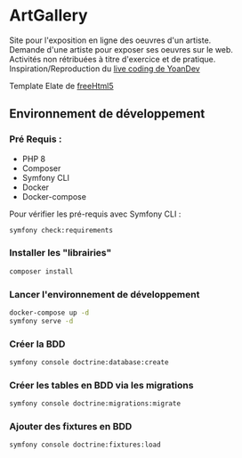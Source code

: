 # ArtGallery

Site pour l'exposition en ligne des oeuvres d'un artiste.  
Demande d'une artiste pour exposer ses oeuvres sur le web.  
Activités non rétribuées à titre d'exercice et de pratique.  
Inspiration/Reproduction
du [live coding de YoanDev](https://www.youtube.com/playlist?list=PLxEJ5uJLOPDys4MgOz78lci7e7g5GoolQ)

Template Elate de [freeHtml5](https://freehtml5.co/)

## Environnement de développement

### Pré Requis :

- PHP 8
- Composer
- Symfony CLI
- Docker
- Docker-compose

Pour vérifier les pré-requis avec Symfony CLI :

```bash
symfony check:requirements
```

### Installer les "librairies"

```bash
composer install
```

### Lancer l'environnement de développement

```bash
docker-compose up -d
symfony serve -d
```

### Créer la BDD

```bash
symfony console doctrine:database:create
```

### Créer les tables en BDD via les migrations

```bash
symfony console doctrine:migrations:migrate
```

### Ajouter des fixtures en BDD

```bash
symfony console doctrine:fixtures:load
```
